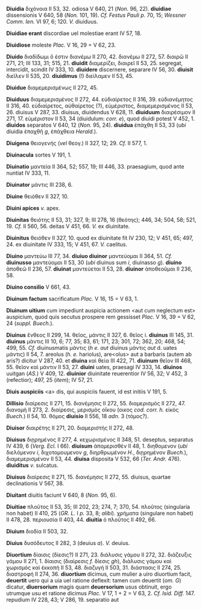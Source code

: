 **Diuidia** διχόνοια II 53, 32. odiosa V 640, 21 (*Non.* 96, 22).
**diuidiae** dissensionis V 640, 58 (*Non.* 101, 19). *Cf. Festus Pauli
p.* 70, 15; *Wessner Comm. Ien.* VI 97, 6; 120. *V.* diuiduus.

**Diuidiae erant** discordiae uel molestiae erant IV 57, 18.

**Diuidiose** moleste *Plac.* V 16, 29 = V 62, 23.

**Diuido** διαδίδωμι ὅ ἐστιν διανέμω II 270, 42. διανέμω II 272, 57.
διαιρῶ II 271, 21; III 133, 31; 515, 21. **diuidit** διαμερίζει, διαιρεῖ
II 53, 25. segregat, intercidit, scindit IV 333, 10. **diuidere**
discernere, separare IV 56, 30. **diuisit** διεῖλεν II 535, 20.
**diuidimus** (!) διείλαμεν II 53, 45.

**Diuidue** διαμεμερισμένως II 272, 45.

**Diuiduus** διαμεμερισμένος II 272, 44. εὐδιαίρετος II 316, 39.
εὐδιανέμητος II 316, 40. εὐδιαίρετος, αὐθαίρετος (?), εὐμέριστος,
διαμεμερισμένος II 53, 26. diuisus V 287, 33. diuisus, diuidendus V 628,
11. **diuiduum** διαιρέσιμον II 271, 17. εὐμέριστον II 53, 34
(diuidulum: *corr. e*), quod diuidi potest V 452, 1. **diuidos**
separatos V 640, 12 (*Non.* 95, 24). **diuidua** ἐπάχθη II 53, 33 (*ubi*
diuidia ἐπαχθῆ *g*, ἐπάχθεια *Herald.*).

**Diuigena** θειογενής (*vel* θεογ.) II 327, 12; 29. *Cf.* II 577, 1.

**Diuinacula** sortes V 191, 1.

**Diuinatio** μαντεία II 364, 52; 557, 19; III 446, 33. praesagium, quod
ante nuntiat IV 333, 11.

**Diuinator** μάντις III 238, 6.

**Diuine** θειόθεν II 327, 10.

**Diuini apices** *v.* apex.

**Diuinitas** θειότης II 53, 31; 327, 9; III 278, 16 (θεότης); 446, 34;
504, 58; 521, 19. *Cf.* II 560, 56. deitas V 451, 66. *V.* ex
diuinitate.

**Diuinitus** θειόθεν II 327, 10. quod ex diuinitate fit IV 230, 12; V
451, 65; 497, 24. ex diuinitate IV 333, 15; V 451, 67. *V.* caelitus.

**Diuino** μαντεύω III 77, 34. **diuiuo diuinor** μαντεύομαι II 364, 51.
*Cf.* **diuinusso** μαντεύομαι II 53, 30 (*ubi* diuinus sum *i*,
diuinasso *g*). **diuino** ἀποθεῶ II 236, 57. **diuinat** μαντεύεται II
53, 28. **diuinor** ἀποθεοῦμαι II 236, 58.

**Diuino consilio** V 661, 43.

**Diuinum factum** sacrificatum *Plac.* V 16, 15 = V 63, 1.

**Diuinum uitium** cum impediunt auspicia actionem \<aut cum neglectum
est\> auspicium, quod quis secutus prospere rem gessisset *Plac.* V 16,
39 = V 62, 24 (*suppl. Buech.*).

**Diuinus** ἔνθεος II 299, 14. θεῖος, μάντις II 327, 6. θεῖος i.
**diuinus** III 145, 31. **diuinus** μάντις III 10, 6; 77, 35; 83, 61;
171, 23; 301, 72; 362, 20; 468, 54; 499, 55. *Cf.* diuinusmatis μάντις
(*h e. aut* diuinus μάντις *aut* d. uates μάντις) II 54, 7. areolus (*h.
e.* hariolus), are\<olus\> aut a barbaris (autem ab aris?) dicitur V
287, 40. et **diuina** καὶ θεία III 422, 71. **diuinum** θεῖον III 468,
55. θεῖον καὶ μάντιν II 53, 27. **diuini** uates, praesagi IV 333, 14.
**diuinos** uuitgan (*AS.*) V 409, 12. **diuinior** diuinitate
reuerentior IV 56, 32; V 452, 3 (refectior); 497, 25 (*item*); IV 57,
21.

**Diuis auspiciis** \<a\> dis, qui auspiciis fauent, id est initiis V
191, 5.

**Dillisio** διαίρεσις II 271, 15. διανέμησις II 272, 55. διαμερισμός II
272, 47. διανομή II 273, 2. διαίρεσις, μερισμὸς οἴκου (οικος *cod. corr.
h.* εἰκός *Buech.*) II 54, 10. θόμος **diuisio** II 556, 18 *adn.* 3
(τόμος?).

**Diuisor** διαιρέτης II 271, 20. διαμεριστής II 272, 48.

**Diuisus** διῃρημένος II 277, 4. κεχωρισμένος II 348, 51. deseptus,
separatus IV 439, 6 (*Verg. Ecl.* I 66). **diuisum** ἀπομερισθέν II
48, 1. διηθομενον (*ubi* διελόμενον *i*, διχοτομουμενον *g*,
διηρθρωμένον *H.*, διῃρημένoν *Buech.*), διαμεμερισμένον II 53, 44.
**diuisa** disposita V 532, 66 (*Ter. Andr.* 476). **diuiditus** *v.*
sulcatus.

**Diuisus** διαίρεσις II 271, 15. διανέμησις II 272, 55. diuisus,
quartae declinationis V 567, 38.

**Diuitant** diuitis faciunt V 640, 8 (*Non.* 95, 6).

**Diuitiae** πλοῦτος II 53, 35; III 202, 23; 274, 7; 370, 54. πλοῦτος
(singularia non habet) II 410, 25 (*GR. L.* I *p.* 33, 8; *alibi*).
χρήματα (singulare non habet) II 478, 28. περιουσία II 403, 44.
**diuitia** ὁ πλοῦτος II 492, 66.

**Diuium** διοδία II 503, 32.

**Diuius** δυσόδευτος II 282, 3 (deuius *a*). *V.* deuius.

**Diuortium** δίαισις (δίεσις?) II 271, 23. διάλυσις γάμου II 272, 32.
διάζευξις γάμου II 271, 1. δίαισις (διαίρεσις *f.* δίεσις *gh*),
διάλυσις γάμου καὶ χωρισμός καὶ ἐκκοπή II 53, 48. διαζυγή II 503, 31.
διάστασις II 274, 25. διαστροφή II 274, 36. **diuortium** dicimus, cum
mulier a uiro diuortium facit, **deuertit** uero qui a uia uel ratione
deflexit: tamen cum deuertit (*om. G*) dicatur, **diuersorium** magis
quam **deuersorium** usus obtinuit, ergo utrumque usu et ratione dicimus
*Plac.* V 17, 1 + 2 = V 63, 2. *Cf. Isid. Diff.* 147. repudium IV 228,
43; V 286, 19. separatio aut
